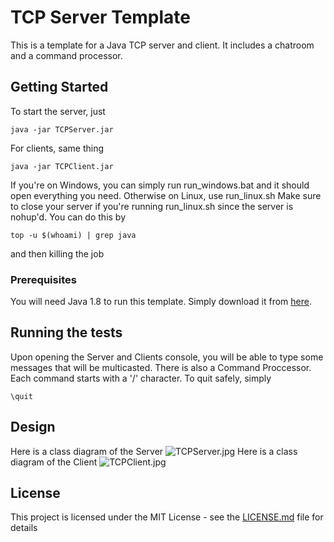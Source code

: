 # TCP Server Template
This is a template for a Java TCP server and client. It includes a chatroom and a command processor.

## Getting Started

To start the server, just
```
java -jar TCPServer.jar
```
For clients, same thing
```
java -jar TCPClient.jar
```
If you're on Windows, you can simply run run_windows.bat and it should open everything you need.
Otherwise on Linux, use run_linux.sh
Make sure to close your server if you're running run_linux.sh since the server is nohup'd.
You can do this by
```
top -u $(whoami) | grep java
```
and then killing the job

### Prerequisites

You will need Java 1.8 to run this template. Simply download it from [here](https://java.com/inc/BrowserRedirect1.jsp?locale=en).

## Running the tests

Upon opening the Server and Clients console, you will be able to type some messages that will be multicasted. There is also a Command Proccessor. Each command starts with a '/' character. To quit safely, simply 
```
\quit
```
## Design
Here is a class diagram of the Server
![TCPServer.jpg](https://raw.githubusercontent.com/Ercadio/TCPTemplate/master/TCPserver.JPG)
Here is a class diagram of the Client
![TCPClient.jpg](https://raw.githubusercontent.com/Ercadio/TCPTemplate/master/TCPClient.JPG)
## License

This project is licensed under the MIT License - see the [LICENSE.md](LICENSE.md) file for details


